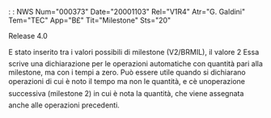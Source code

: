  :  : NWS Num="000373" Date="20001103" Rel="V1R4" Atr="G. Galdini" Tem="TEC" App="B£" Tit="Milestone" Sts="20"

Release 4.0

E stato inserito tra i valori possibili di milestone (V2/BRMIL), il valore 2 Essa scrive una dichiarazione per le operazioni automatiche con quantità pari alla milestone, ma con i tempi a zero.
Può essere utile quando si dichiarano operazioni di cui è noto il tempo ma non le quantità, e cè unoperazione successiva (milestone 2) in cui è nota la quantità, che viene assegnata anche alle
operazioni precedenti.


